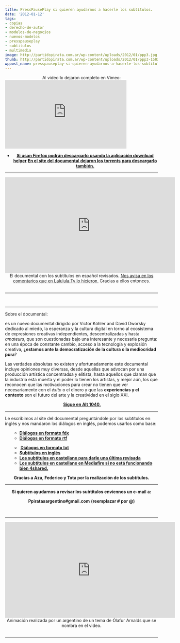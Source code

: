 ```yaml
---
title: PressPausePlay si quieren ayudarnos a hacerle los subtítulos.
date: '2012-01-12'
tags:
- copias
- derecho-de-autor
- modelos-de-negocios
- nuevos-modelos
- presspauseplay
- subtitulos
- multimedia
image: http://partidopirata.com.ar/wp-content/uploads/2012/01/ppp3.jpg
thumb: http://partidopirata.com.ar/wp-content/uploads/2012/01/ppp3-150x150.jpg
wppost_name: presspauseplay-si-quieren-ayudarnos-a-hacerle-los-subtitulos
---
```


<center>Al video lo dejaron completo en Vimeo:</center><iframe src="http://player.vimeo.com/video/34608191?title=0&amp;byline=0&amp;portrait=0" frameborder="0" width="400" height="225"></iframe>
<ul>
	<li style="text-align: center;"><strong><a href="https://addons.mozilla.org/es-es/firefox/addon/video-downloadhelper/" target="_blank">Si usan Firefox podrán descargarlo usando la aplicación download helper</a></strong>
<strong> <a href="http://www.presspauseplay.com/" target="_blank">En el site del documental dejaron los torrents para descargarlo también.</a></strong></li>
</ul>

<hr />

<center>
<iframe src="http://www.youtube.com/embed/AVjnDKO-8OQ" frameborder="0" width="560" height="315"></iframe>
El documental con los subtítulos en español revisados.
<a href="http://lalulula.tv/documental-2/presspauseplay" target="_blank">Nos avisa en los comentarios que en Lalulula.Tv lo hicieron.</a>
Gracias a ellos entonces.</center>&nbsp;

<hr />

&nbsp;

<hr />

Sobre el documental:

es un nuevo documental dirigido por Victor Köhler and David Dworsky dedicado al miedo, la esperanza y la cultura digital en torno al ecosistema de expresiones creativas independientes, descentralizadas y hasta <em>amateurs</em>, que son cuestionadas bajo una interesante y necesaria pregunta: en una época de constante cambio, acceso a la tecnología y explosión creativa, <strong>¿estamos ante la democratización de la cultura o la mediocridad pura</strong>?

Las verdades absolutas no existen y afortunadamente este documental incluye opiniones muy diversas, desde aquellas que advocan por una producción artística concentradsa y elitista, hasta aquellos que claman que la industria esta muerta y el poder lo tienen los artistas, y mejor aún, los que reconocen que las motivaciones para crear no tienen que ver necesariamente con el <em>éxito</em> o el dinero y que las <strong>experiencias y el contexto</strong> son el futuro del arte y la creatividad en el siglo XXI.
<p style="text-align: center;"><strong> <a href="http://alt1040.com/2011/09/pressplaypause-democratizacion-cultural-o-mediocridad" target="_blank">Sigue en Alt 1040.</a></strong></p>


<hr />

Le escribimos al site del documental preguntándole por los subtítulos en inglés y nos mandaron los diálogos en inglés, podemos usarlos como base:
<ul>
<ul>
	<li><strong><a href="http://www.4shared.com/file/wcoE2NJT/PressPausePlay_transcript.html" target="_blank">Diálogos en formato fdx</a></strong></li>
	<li><strong><a href="http://www.4shared.com/office/lm683s7D/PressPausePlay_transcript.html" target="_blank">Diálogos en formato rtf</a></strong></li>
</ul>
</ul>
<ul>
<ul>
	<li><strong> <a href="http://www.4shared.com/office/Td0utrXe/PressPausePlay_transcript.html" target="_blank">Diálogos en formato txt</a></strong></li>
	<li><strong><a href="http://www.4shared.com/office/IdGak7RI/PressPausePlay_transcripten.html" target="_blank">Subtítulos en inglés</a></strong></li>
	<li><strong><a href="http://www.4shared.com/office/bqVTEqW2/PressPausePlay_transcriptenz4.html" target="_blank">Los subtítulos en castellano para darle una última revisada</a></strong></li>
	<li><strong><a href="http://www.mediafire.com/?ie0lr6j4qjh355q" target="_blank">Los subtítulos en castellano en Mediafire si no está funcionando bien 4shared.</a></strong></li>
</ul>
</ul>
<p style="text-align: center;"><strong> Gracias a Aza, Federico y Tota por la realización de los subtítulos.</strong></p>


<hr />
<p style="text-align: center;"><strong>Si quieren ayudarnos a revisar los subtítulos envíennos un e-mail a:</strong></p>
<p style="text-align: center;"><strong>Ppirataaargentino#gmail.com</strong>
<strong> (reemplazar # por @)</strong></p>
&nbsp;

<hr />

<center>
<iframe src="http://www.youtube.com/embed/Q5vUSg6c1jE" frameborder="0" width="560" height="315"></iframe>
Animación realizada por un argentino de un tema de Ólafur Arnalds que se nombra en el video.</center>&nbsp;

<hr />
